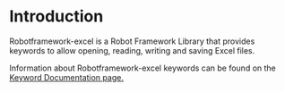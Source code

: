 <h1>Introduction</h1>
  Robotframework-excel is a Robot Framework Library that provides keywords to allow opening, reading, writing and saving Excel files.

  Information about Robotframework-excel keywords can be found on the [Keyword Documentation page.](https://github.com/Lucifer053/RobotFramework-Excel/tree/master/Doc/KeywordDocumentation.html)

